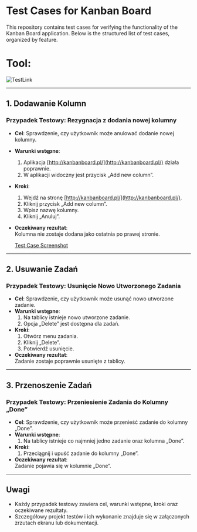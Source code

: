 # Test Cases for Kanban Board

This repository contains test cases for verifying the functionality of the Kanban Board application. Below is the structured list of test cases, organized by feature.

# Tool:
![TestLink](https://img.shields.io/badge/TestLink-yellow?style=flat?logo=TestLink)

---

## 1. Dodawanie Kolumn

### Przypadek Testowy: Rezygnacja z dodania nowej kolumny
- **Cel**: Sprawdzenie, czy użytkownik może anulować dodanie nowej kolumny.
- **Warunki wstępne**:  
  1. Aplikacja [http://kanbanboard.pl/](http://kanbanboard.pl/) działa poprawnie.  
  2. W aplikacji widoczny jest przycisk „Add new column”.
- **Kroki**:
  1. Wejdź na stronę [http://kanbanboard.pl/](http://kanbanboard.pl/).
  2. Kliknij przycisk „Add new column”.
  3. Wpisz nazwę kolumny.
  4. Kliknij „Anuluj”.
- **Oczekiwany rezultat**:  
  Kolumna nie zostaje dodana jako ostatnia po prawej stronie.
  
  [Test Case Screenshot](https://github.com/ewewis/Test-Cases-for-the-KanbanBoard-Application/blob/main/Rezygnacja_z_dodania_nowej_kolumny.png)


---

## 2. Usuwanie Zadań

### Przypadek Testowy: Usunięcie Nowo Utworzonego Zadania
- **Cel**: Sprawdzenie, czy użytkownik może usunąć nowo utworzone zadanie.
- **Warunki wstępne**:  
  1. Na tablicy istnieje nowo utworzone zadanie.  
  2. Opcja „Delete” jest dostępna dla zadań.
- **Kroki**:
  1. Otwórz menu zadania.
  2. Kliknij „Delete”.
  3. Potwierdź usunięcie.
- **Oczekiwany rezultat**:  
  Zadanie zostaje poprawnie usunięte z tablicy.

---

## 3. Przenoszenie Zadań

### Przypadek Testowy: Przeniesienie Zadania do Kolumny „Done”
- **Cel**: Sprawdzenie, czy użytkownik może przenieść zadanie do kolumny „Done”.
- **Warunki wstępne**:  
  1. Na tablicy istnieje co najmniej jedno zadanie oraz kolumna „Done”.
- **Kroki**:
  1. Przeciągnij i upuść zadanie do kolumny „Done”.
- **Oczekiwany rezultat**:  
  Zadanie pojawia się w kolumnie „Done”.

---

## Uwagi
- Każdy przypadek testowy zawiera cel, warunki wstępne, kroki oraz oczekiwane rezultaty.
- Szczegółowy projekt testów i ich wykonanie znajduje się w załączonych zrzutach ekranu lub dokumentacji.

